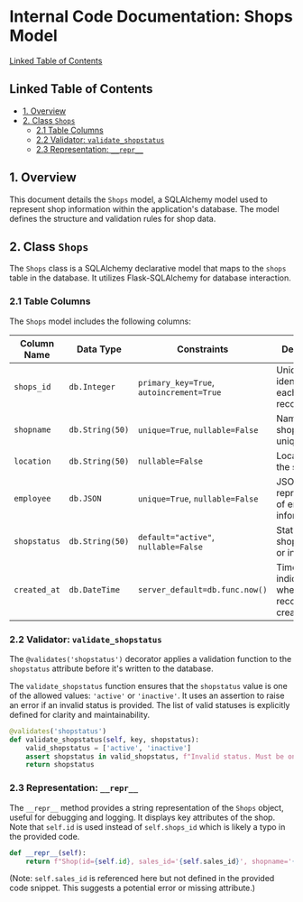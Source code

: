 # Internal Code Documentation: Shops Model

[Linked Table of Contents](#linked-table-of-contents)

## Linked Table of Contents

* [1. Overview](#1-overview)
* [2. Class `Shops`](#2-class-shops)
    * [2.1 Table Columns](#21-table-columns)
    * [2.2 Validator: `validate_shopstatus`](#22-validator-validateshopstatus)
    * [2.3 Representation: `__repr__`](#23-representation-repr)


## 1. Overview

This document details the `Shops` model, a SQLAlchemy model used to represent shop information within the application's database.  The model defines the structure and validation rules for shop data.


## 2. Class `Shops`

The `Shops` class is a SQLAlchemy declarative model that maps to the `shops` table in the database.  It utilizes Flask-SQLAlchemy for database interaction.

### 2.1 Table Columns

The `Shops` model includes the following columns:

| Column Name      | Data Type     | Constraints                               | Description                                      |
|-----------------|-----------------|-------------------------------------------|--------------------------------------------------|
| `shops_id`       | `db.Integer`   | `primary_key=True`, `autoincrement=True` | Unique identifier for each shop record.          |
| `shopname`       | `db.String(50)` | `unique=True`, `nullable=False`         | Name of the shop (must be unique).             |
| `location`       | `db.String(50)` | `nullable=False`                         | Location of the shop.                            |
| `employee`       | `db.JSON`       | `unique=True`, `nullable=False`         | JSON representation of employee information.     |
| `shopstatus`     | `db.String(50)` | `default="active"`, `nullable=False`    | Status of the shop (active or inactive).       |
| `created_at`     | `db.DateTime`   | `server_default=db.func.now()`           | Timestamp indicating when the record was created.|


### 2.2 Validator: `validate_shopstatus`

The `@validates('shopstatus')` decorator applies a validation function to the `shopstatus` attribute before it's written to the database.

The `validate_shopstatus` function ensures that the `shopstatus` value is one of the allowed values: `'active'` or `'inactive'`. It uses an assertion to raise an error if an invalid status is provided.  The list of valid statuses is explicitly defined for clarity and maintainability.

```python
@validates('shopstatus')
def validate_shopstatus(self, key, shopstatus):
    valid_shopstatus = ['active', 'inactive']
    assert shopstatus in valid_shopstatus, f"Invalid status. Must be one of: {', '.join(valid_shopstatus)}"
    return shopstatus
```

### 2.3 Representation: `__repr__`

The `__repr__` method provides a string representation of the `Shops` object, useful for debugging and logging.  It displays key attributes of the shop.  Note that `self.id` is used instead of `self.shops_id` which is likely a typo in the provided code.

```python
def __repr__(self):
    return f"Shop(id={self.id}, sales_id='{self.sales_id}', shopname='{self.shopname}', employee='{self.employee}', shopstatus='{self.shopstatus}')"
```
  (Note: `self.sales_id` is referenced here but not defined in the provided code snippet.  This suggests a potential error or missing attribute.)

